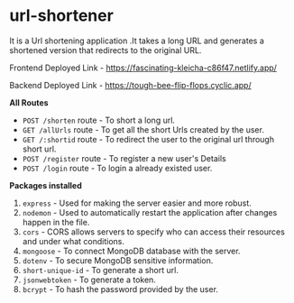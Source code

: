 # url-shortener
It is a Url shortening application .It takes a long URL and generates a shortened version that redirects to the original URL.

Frontend Deployed Link - https://fascinating-kleicha-c86f47.netlify.app/

Backend Deployed Link - https://tough-bee-flip-flops.cyclic.app/

**All Routes**

- `POST /shorten` route - To short a long url.
- `GET /allUrls` route - To get all the short Urls created by the user.
- `GET /:shortid` route - To redirect the user to the original url through short url.
- `POST /register` route - To register a new user's Details
- `POST /login` route - To login a already existed user.


**Packages installed**

1. `express` - Used for making the server easier and more robust.
2. `nodemon` - Used to automatically restart the application after changes happen in the file.
3. `cors` - CORS allows servers to specify who can access their resources and under what conditions.
4. `mongoose` - To connect MongoDB database with the server.
5. `dotenv` - To secure MongoDB sensitive information.
6. `short-unique-id` - To generate a short url.
7. `jsonwebtoken` - To generate a token.
8. `bcrypt` - To hash the password provided by the user.
